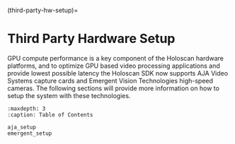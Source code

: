 (third-party-hw-setup)=

# Third Party Hardware Setup

GPU compute performance is a key component of the Holoscan hardware
platforms, and to optimize GPU based video processing applications and provide
lowest possible latency the Holoscan SDK now supports AJA Video Systems
capture cards and Emergent Vision Technologies high-speed cameras. The following
sections will provide more information on how to setup the system with these
technologies.

```{toctree}
:maxdepth: 3
:caption: Table of Contents

aja_setup
emergent_setup
```